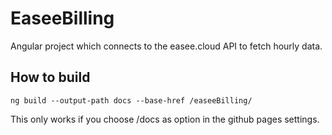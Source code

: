 # EaseeBilling

Angular project which connects to the easee.cloud API to fetch hourly data.

## How to build
`ng build --output-path docs --base-href /easeeBilling/`

This only works if you choose /docs as option in the github pages settings.

